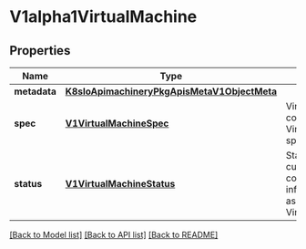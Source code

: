 # V1alpha1VirtualMachine

## Properties
Name | Type | Description | Notes
------------ | ------------- | ------------- | -------------
**metadata** | [**K8sIoApimachineryPkgApisMetaV1ObjectMeta**](K8sIoApimachineryPkgApisMetaV1ObjectMeta.md) |  | [optional] 
**spec** | [**V1VirtualMachineSpec**](V1VirtualMachineSpec.md) | VirtualMachineSpec contains the VirtualMachine specification. | [optional] 
**status** | [**V1VirtualMachineStatus**](V1VirtualMachineStatus.md) | Status holds the current state of the controller and brief information about its associated VirtualMachineInstance | [optional] 

[[Back to Model list]](../README.md#documentation-for-models) [[Back to API list]](../README.md#documentation-for-api-endpoints) [[Back to README]](../README.md)


